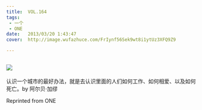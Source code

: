 ```yaml
---
title:	VOL.164
tags:
 - 一个
 - ONE
date:	2013/03/20 1:43:47
cover:	http://image.wufazhuce.com/FrIynf56Sek9wt8i1ytUz3XFQ9Z9

---
```

![](http://image.wufazhuce.com/FrIynf56Sek9wt8i1ytUz3XFQ9Z9)
---

认识一个城市的最好办法，就是去认识里面的人们如何工作、如何相爱、以及如何死亡。by 阿尔贝·加缪
 
Reprinted from ONE
